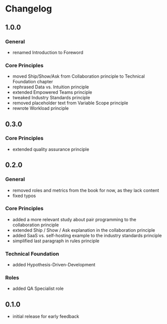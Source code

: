# Changelog

## 1.0.0
 
### General

- renamed Introduction to Foreword

### Core Principles

- moved Ship/Show/Ask from Collaboration principle to Technical Foundation chapter
- rephrased Data vs. Intuition principle
- extended Empowered Teams principle
- tweaked Industry Standards principle
- removed placeholder text from Variable Scope principle
- rewrote Workload principle

## 0.3.0

### Core Principles

- extended quality assurance principle

## 0.2.0 

### General

- removed roles and metrics from the book for now, as they lack content
- fixed typos

### Core Principles

- added a more relevant study about pair programming to the collaboration principle
- extended Ship / Show / Ask explanation in the collaboration principle
- added SaaS vs. self-hosting example to the industry standards principle
- simplified last paragraph in rules principle

### Technical Foundation

- added Hypothesis-Driven-Development 

### Roles

- added QA Specialist role

## 0.1.0

- initial release for early feedback
